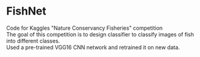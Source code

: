 # FishNet
Code for Kaggles "Nature Conservancy Fisheries" competition  
The goal of this competition is to design classifier to classify images of fish   
into different classes.  
Used a pre-trained VGG16 CNN network and retrained it on new data.  

